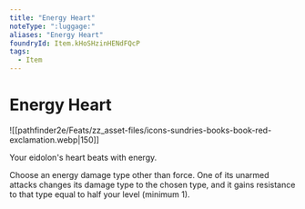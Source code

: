 ```yaml
---
title: "Energy Heart"
noteType: ":luggage:"
aliases: "Energy Heart"
foundryId: Item.kHoSHzinHENdFQcP
tags:
  - Item
---
```


# Energy Heart
![[pathfinder2e/Feats/zz_asset-files/icons-sundries-books-book-red-exclamation.webp|150]]

Your eidolon's heart beats with energy.

Choose an energy damage type other than force. One of its unarmed attacks changes its damage type to the chosen type, and it gains resistance to that type equal to half your level (minimum 1).
